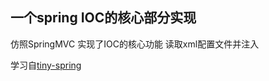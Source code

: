## 一个spring IOC的核心部分实现
仿照SpringMVC 实现了IOC的核心功能 读取xml配置文件并注入

学习自[tiny-spring](https://github.com/search?utf8=%E2%9C%93&q=tiny-spring&type=)
